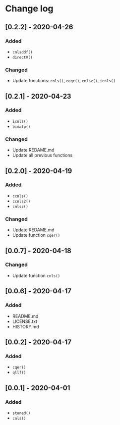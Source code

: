 # Change log

## [0.2.2] - 2020-04-26

### Added
- `cnlsddf()`
- `directV()`

### Changed
- Update functions: `cnls()`, `ceqr()`, `cnlsz()`, `icnls()`


## [0.2.1] - 2020-04-23

### Added
- `icnls()`
- `bimatp()`

### Changed
- Update REDAME.md
- Update all previous functions

## [0.2.0] - 2020-04-19

### Added
- `ccnls()`
- `ccnls2()`
- `cnlsz()`

### Changed
- Update REDAME.md
- Update function `cqer()`

## [0.0.7] - 2020-04-18

### Changed
- Update function `cnls()`

## [0.0.6] - 2020-04-17

### Added
- README.md
- LICENSE.txt
- HISTORY.md

## [0.0.2] - 2020-04-17

### Added
- `cqer()`
- `qllf()`

## [0.0.1] - 2020-04-01

### Added
- `stoned()`
- `cnls()`